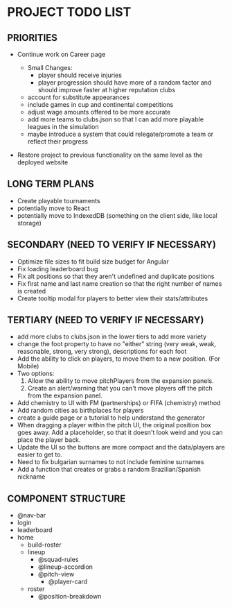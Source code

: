 # PROJECT TODO LIST

## PRIORITIES

- Continue work on Career page
  - Small Changes:
    <!-- - adjust numbers to the 400 percentage -->
    <!-- - player should choose a nationality to be within the career and will be able to start at a club within that nation. -->
    <!-- - player ability limitations should not be a factor for the starting club. -->
    - player should receive injuries
    - player progression should have more of a random factor and should improve faster at higher reputation clubs
  - account for substitute appearances
  - include games in cup and continental competitions
  - adjust wage amounts offered to be more accurate
  <!-- - choose a native country, preferably one of the countries that are available as leagues.
    - this can be a different system where as a youngster you are locked to a certain club or nation -->
  <!-- - fix star issue, where it doesn't round correctly to the nearest half integer, might need to change to a different star rating to display -->
  <!-- - introduce loans as an option to get more game time -->
  - add more teams to clubs.json so that I can add more playable leagues in the simulation
  - maybe introduce a system that could relegate/promote a team or reflect their progress

- Restore project to previous functionality on the same level as the deployed website

## LONG TERM PLANS

- Create playable tournaments
- potentially move to React
- potentially move to IndexedDB (something on the client side, like local storage)

## SECONDARY (NEED TO VERIFY IF NECESSARY)

- Optimize file sizes to fit build size budget for Angular
- Fix loading leaderboard bug
- Fix alt positions so that they aren't undefined and duplicate positions
- Fix first name and last name creation so that the right number of names is created
- Create tooltip modal for players to better view their stats/attributes

## TERTIARY (NEED TO VERIFY IF NECESSARY)

- add more clubs to clubs.json in the lower tiers to add more variety
- change the foot property to have no "either" string (very weak, weak, reasonable, strong, very strong), descriptions for each foot
- Add the ability to click on players, to move them to a new position. (For Mobile)
- Two options:
  1. Allow the ability to move pitchPlayers from the expansion panels.
  2. Create an alert/warning that you can't move players off the pitch from the expansion panel.
- Add chemistry to UI with FM (partnerships) or FIFA (chemistry) method
- Add random cities as birthplaces for players
- create a guide page or a tutorial to help understand the generator
- When dragging a player within the pitch UI, the original position box goes away. Add a placeholder, so that it doesn't look weird and you can place the player back.
- Update the UI so the buttons are more compact and the data/players are easier to get to.
- Need to fix bulgarian surnames to not include feminine surnames
- Add a function that creates or grabs a random Brazilian/Spanish nickname

## COMPONENT STRUCTURE

- @nav-bar
- login
- leaderboard
- home
  - build-roster
  - lineup
    - @squad-rules
    - @lineup-accordion
    - @pitch-view
      - @player-card
  - roster
    - @position-breakdown
